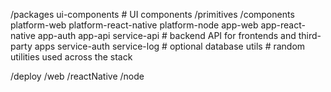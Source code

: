 /packages
ui-components # UI components
/primitives
/components
platform-web
platform-react-native
platform-node
app-web
app-react-native
app-auth
app-api
service-api # backend API for frontends and third-party apps
service-auth
service-log # optional
database
utils # random utilities used across the stack

/deploy
/web
/reactNative
/node
